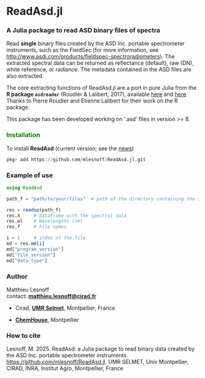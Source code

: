 # ReadAsd.jl 

### A Julia package to read ASD binary files of spectra

Read **single** binary files created by the ASD Inc. portable spectrometer instruments, such as the FieldSec 
(for more information, see <http://www.asdi.com/products/fieldspec-spectroradiometers>). The extracted spectral data 
can be returned as reflectance (default), raw (DN), white reference, or radiance. The metadata contained in the ASD 
files are also extracted. 

The core extracting functions of ReadAsd.jl are a port in pure Julia from the **R package `asdreader`** 
(Roudier & Lalibert, 2017), available [here](https://cran.r-project.org/web/packages/asdreader/index.html) and 
[here](https://github.com/pierreroudier/asdreader). Thanks to Pierre Roudier and Etienne Lalibert for their work 
on the R package.

This package has been developed working on '.asd' files in version >= 8.

### <span style="color:green"> **Installation** </span> 

To install **ReadAsd** (current version; see the [news](news.md))

```julia
pkg> add https://github.com/mlesnoff/ReadAsd.jl.git
```

### Example of use

```julia
using ReadAsd

path_f = "path/to/your/files"  # path of the directory containing the single files '.asd'

res = readsp(path_f) 
res.X     # DataFrame with the spectral data 
res.wl    # Wavelengths (nm)
res.f     # File names

i = 1     # index of the file
md = res.md[i]
md["program_version"]
md["file_version"]
md["data_type"]
```

### **Author**

Matthieu Lesnoff     
contact: **matthieu.lesnoff@cirad.fr**

- Cirad, [**UMR Selmet**](https://umr-selmet.cirad.fr/en), Montpellier, France

- [**ChemHouse**](https://www.chemproject.org/ChemHouse), Montpellier

### **How to cite**

Lesnoff, M. 2025. ReadAsd: a Julia package to read binary data created by the ASD Inc. portable spectrometer instruments. 
https://github.com/mlesnoff/ReadAsd.jl. UMR SELMET, Univ Montpellier, CIRAD, INRA, Institut Agro, Montpellier, France


